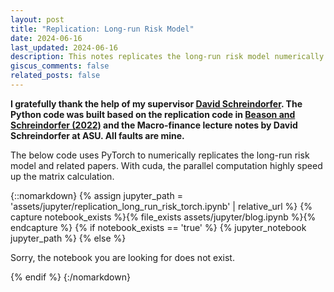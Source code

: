 ```yaml
---
layout: post
title: "Replication: Long-run Risk Model"
date: 2024-06-16
last_updated: 2024-06-16
description: This notes replicates the long-run risk model numerically.
giscus_comments: false
related_posts: false
---
```


**I gratefully thank the help of my supervisor [David Schreindorfer](https://www.davidschreindorfer.com/). The Python code was built based on the replication code in [Beason and Schreindorfer (2022)](https://www.journals.uchicago.edu/doi/10.1086/720396) and the Macro-finance lecture notes by David Schreindorfer at ASU. All faults are mine.**

The below code uses PyTorch to numerically replicates the long-run risk model and related papers. With cuda, the parallel computation highly speed up the matrix calculation.


{::nomarkdown}
{% assign jupyter_path = 'assets/jupyter/replication_long_run_risk_torch.ipynb' | relative_url %}
{% capture notebook_exists %}{% file_exists assets/jupyter/blog.ipynb %}{% endcapture %}
{% if notebook_exists == 'true' %}
  {% jupyter_notebook jupyter_path %}
{% else %}
  <p>Sorry, the notebook you are looking for does not exist.</p>
{% endif %}
{:/nomarkdown}